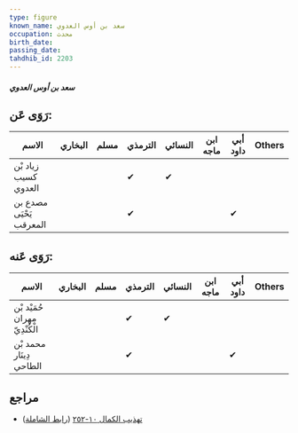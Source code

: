 ```yaml
---
type: figure
known_name: سعد بن أوس العدوي
occupation: محدث
birth_date:
passing_date:
tahdhib_id: 2203
---
```

##### سعد بن أوس العدوي

## رَوَى عَن:
| الاسم                   | البخاري | مسلم | الترمذي | النسائي | ابن ماجه | أبي داود | Others |
| ----------------------- | ------- | ---- | ------- | ------- | -------- | -------- | ------ |
| زياد بْن كسيب العدوي    |         |      | ✔       | ✔       |          |          |        |
| مصدع بن يَحْيَى المعرقب |         |      | ✔       |         |          | ✔        |        |
## رَوَى عَنه:
| الاسم                         | البخاري | مسلم | الترمذي | النسائي | ابن ماجه | أبي داود | Others |
| ----------------------------- | ------- | ---- | ------- | ------- | -------- | -------- | ------ |
| حُمَيْد بْن مهران الْكُنْدِيّ |         |      | ✔       | ✔       |          |          |        |
| محمد بْن دِينَار الطاحي       |         |      | ✔       |         |          | ✔        |        |
## مراجع
- [تهذيب الكمال ١٠-٢٥٢](obsidian://open?vault=Tahdhib-al-Kamal&file=Figures/٢٢٠٣-سعد%20بن%20أوس%20العدوي) ([رابط الشاملة](https://shamela.ws/book/3722/5024))